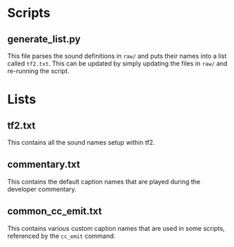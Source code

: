 # Scripts

## generate_list.py

This file parses the sound definitions in `raw/` and puts their names into a list called `tf2.txt`. This can be updated by simply updating the files in `raw/` and re-running the script.

# Lists

## tf2.txt

This contains all the sound names setup within tf2.

## commentary.txt

This contains the default caption names that are played during the developer commentary.

## common_cc_emit.txt

This contains various custom caption names that are used in some scripts, referenced by the `cc_emit` command.
